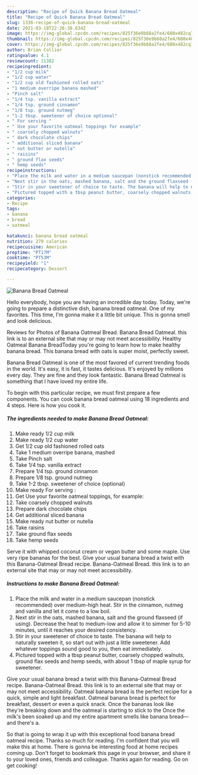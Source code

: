 ```yaml
---
description: "Recipe of Quick Banana Bread Oatmeal"
title: "Recipe of Quick Banana Bread Oatmeal"
slug: 1336-recipe-of-quick-banana-bread-oatmeal
date: 2021-03-18T22:26:38.634Z
image: https://img-global.cpcdn.com/recipes/825f36e9b68a2fe4/680x482cq70/banana-bread-oatmeal-recipe-main-photo.jpg
thumbnail: https://img-global.cpcdn.com/recipes/825f36e9b68a2fe4/680x482cq70/banana-bread-oatmeal-recipe-main-photo.jpg
cover: https://img-global.cpcdn.com/recipes/825f36e9b68a2fe4/680x482cq70/banana-bread-oatmeal-recipe-main-photo.jpg
author: Brian Collier
ratingvalue: 4.1
reviewcount: 11382
recipeingredient:
- "1/2 cup milk"
- "1/2 cup water"
- "1/2 cup old fashioned rolled oats"
- "1 medium overripe banana mashed"
- "Pinch salt"
- "1/4 tsp. vanilla extract"
- "1/4 tsp. ground cinnamon"
- "1/8 tsp. ground nutmeg"
- "1-2 tbsp. sweetener of choice optional"
- " For serving "
- " Use your favorite oatmeal toppings for example"
- " coarsely chopped walnuts"
- " dark chocolate chips"
- " additional sliced banana"
- " nut butter or nutella"
- " raisins"
- " ground flax seeds"
- " hemp seeds"
recipeinstructions:
- "Place the milk and water in a medium saucepan (nonstick recommended) over medium-high heat. Stir in the cinnamon, nutmeg and vanilla and let it come to a low boil."
- "Next stir in the oats, mashed banana, salt and the ground flaxseed (if using). Decrease the heat to medium-low and allow it to simmer for 5-10 minutes, until it reaches your desired consistency."
- "Stir in your sweetener of choice to taste. The banana will help to naturally sweeten it, so start out with just a little sweetener. Add whatever toppings sound good to you, then eat immediately."
- "Pictured topped with a tbsp peanut butter, coarsely chopped walnuts, ground flax seeds and hemp seeds, with about 1 tbsp of maple syrup for sweetener."
categories:
- Recipe
tags:
- banana
- bread
- oatmeal

katakunci: banana bread oatmeal 
nutrition: 279 calories
recipecuisine: American
preptime: "PT17M"
cooktime: "PT53M"
recipeyield: "1"
recipecategory: Dessert

---
```



![Banana Bread Oatmeal](https://img-global.cpcdn.com/recipes/825f36e9b68a2fe4/680x482cq70/banana-bread-oatmeal-recipe-main-photo.jpg)

Hello everybody, hope you are having an incredible day today. Today, we're going to prepare a distinctive dish, banana bread oatmeal. One of my favorites. This time, I'm gonna make it a little bit unique. This is gonna smell and look delicious.

Reviews for Photos of Banana Oatmeal Bread. Banana Bread Oatmeal. this link is to an external site that may or may not meet accessibility. Healthy Oatmeal Banana BreadToday you&#39;re going to learn how to make healthy banana bread. This banana bread with oats is super moist, perfectly sweet.

Banana Bread Oatmeal is one of the most favored of current trending foods in the world. It's easy, it is fast, it tastes delicious. It's enjoyed by millions every day. They are fine and they look fantastic. Banana Bread Oatmeal is something that I have loved my entire life.


To begin with this particular recipe, we must first prepare a few components. You can cook banana bread oatmeal using 18 ingredients and 4 steps. Here is how you cook it.

<!--inarticleads1-->

##### The ingredients needed to make Banana Bread Oatmeal:

1. Make ready 1/2 cup milk
1. Make ready 1/2 cup water
1. Get 1/2 cup old fashioned rolled oats
1. Take 1 medium overripe banana, mashed
1. Take Pinch salt
1. Take 1/4 tsp. vanilla extract
1. Prepare 1/4 tsp. ground cinnamon
1. Prepare 1/8 tsp. ground nutmeg
1. Take 1-2 tbsp. sweetener of choice (optional)
1. Make ready  For serving :
1. Get  Use your favorite oatmeal toppings, for example:
1. Take  coarsely chopped walnuts
1. Prepare  dark chocolate chips
1. Get  additional sliced banana
1. Make ready  nut butter or nutella
1. Take  raisins
1. Take  ground flax seeds
1. Take  hemp seeds


Serve it with whipped coconut cream or vegan butter and some maple. Use very ripe bananas for the best. Give your usual banana bread a twist with this Banana-Oatmeal Bread recipe. Banana-Oatmeal Bread. this link is to an external site that may or may not meet accessibility. 

<!--inarticleads2-->

##### Instructions to make Banana Bread Oatmeal:

1. Place the milk and water in a medium saucepan (nonstick recommended) over medium-high heat. Stir in the cinnamon, nutmeg and vanilla and let it come to a low boil.
1. Next stir in the oats, mashed banana, salt and the ground flaxseed (if using). Decrease the heat to medium-low and allow it to simmer for 5-10 minutes, until it reaches your desired consistency.
1. Stir in your sweetener of choice to taste. The banana will help to naturally sweeten it, so start out with just a little sweetener. Add whatever toppings sound good to you, then eat immediately.
1. Pictured topped with a tbsp peanut butter, coarsely chopped walnuts, ground flax seeds and hemp seeds, with about 1 tbsp of maple syrup for sweetener.


Give your usual banana bread a twist with this Banana-Oatmeal Bread recipe. Banana-Oatmeal Bread. this link is to an external site that may or may not meet accessibility. Oatmeal banana bread is the perfect recipe for a quick, simple and light breakfast. Oatmeal banana bread is perfect for breakfast, dessert or even a quick snack. Once the bananas look like they&#39;re breaking down and the oatmeal is starting to stick to the Once the milk&#39;s been soaked up and my entire apartment smells like banana bread—and there&#39;s a. 

So that is going to wrap it up with this exceptional food banana bread oatmeal recipe. Thanks so much for reading. I'm confident that you will make this at home. There is gonna be interesting food at home recipes coming up. Don't forget to bookmark this page in your browser, and share it to your loved ones, friends and colleague. Thanks again for reading. Go on get cooking!
